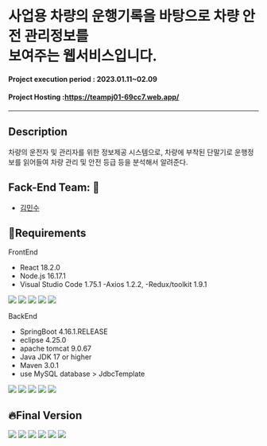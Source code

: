 



# 사업용 차량의 운행기록을 바탕으로 차량 안전 관리정보를<br> 보여주는 웹서비스입니다.
#### Project execution period : 2023.01.11~02.09
#### Project Hosting :https://teampj01-69cc7.web.app/
------------------

## Description
차량의 운전자 및 관리자를 위한 정보제공 시스템으로, 차량에 부착된 단말기로 운행정보를 읽어들여 차량 관리 및 안전 등급 등을 분석해서 알려준다.

## Fack-End Team: :runner:
+ [김민수](https://github.com/Misnu0207)


## :pushpin:Requirements
FrontEnd
- React 18.2.0
- Node.js 16.17.1
- Visual Studio Code  1.75.1
 -Axios 1.2.2,
 -Redux/toolkit 1.9.1
<div alien=center>
<img src="https://img.shields.io/badge/react-61DAFB?style=for-the-badge&logo=appveyor&logoColor=white" />
<img src="https://img.shields.io/badge/node.js-339933?style=for-the-badge&logo=appveyor&logoColor=white" />
<img src="https://img.shields.io/badge/visual studio code-007ACC?style=for-the-badge&logo=appveyor&logoColor=white" />
<img src="https://img.shields.io/badge/Axios-5A29E4?style=for-the-badge&logo=appveyor&logoColor=white" />
<img src="https://img.shields.io/badge/redux-764ABC?style=for-the-badge&logo=appveyor&logoColor=white" />
</div>

BackEnd
- SpringBoot 4.16.1.RELEASE
- eclipse 4.25.0
- apache tomcat 9.0.67
- Java JDK 17 or higher
- Maven 3.0.1
- use MySQL database > JdbcTemplate
<div alien=center>
<img src="https://img.shields.io/badge/Spring boot-6DB33F?style=for-the-badge&logo=appveyor&logoColor=white" />
<img src="https://img.shields.io/badge/eclipse-2C2255?style=for-the-badge&logo=appveyor&logoColor=white" />
<img src="https://img.shields.io/badge/apache tomcat-F8DC75?style=for-the-badge&logo=appveyor&logoColor=white" />
<img src="https://img.shields.io/badge/amazon AWS-232F3E?style=for-the-badge&logo=appveyor&logoColor=white" />
<img src="https://img.shields.io/badge/Mysql-4479A1?style=for-the-badge&logo=appveyor&logoColor=white" />
</div>

## :fire:Final Version
<img src="https://i.esdrop.com/d/f/aNv3Q6F2Zs/n1PGBdw98a.png" />
<img src="https://i.esdrop.com/d/f/aNv3Q6F2Zs/1itYFLrkEq.png" />
<img src="https://i.esdrop.com/d/f/aNv3Q6F2Zs/cdCMgF7zHx.png" />
<img src="https://i.esdrop.com/d/f/aNv3Q6F2Zs/YyZvTsbbjR.png" />
<img src="https://i.esdrop.com/d/f/aNv3Q6F2Zs/wfzeMVBYWh.png" />
<img src="https://i.esdrop.com/d/f/aNv3Q6F2Zs/Ja8H4EGwOJ.png" />

